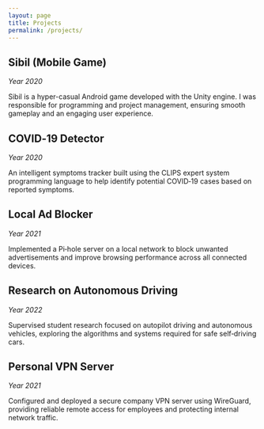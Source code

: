 ```yaml
---
layout: page
title: Projects
permalink: /projects/
---
```


## Sibil (Mobile Game)
*Year 2020*

Sibil is a hyper-casual Android game developed with the Unity engine. I was responsible for programming and project management, ensuring smooth gameplay and an engaging user experience.

## COVID‑19 Detector
*Year 2020*

An intelligent symptoms tracker built using the CLIPS expert system programming language to help identify potential COVID‑19 cases based on reported symptoms.

## Local Ad Blocker
*Year 2021*

Implemented a Pi‑hole server on a local network to block unwanted advertisements and improve browsing performance across all connected devices.

## Research on Autonomous Driving
*Year 2022*

Supervised student research focused on autopilot driving and autonomous vehicles, exploring the algorithms and systems required for safe self‑driving cars.

## Personal VPN Server
*Year 2021*

Configured and deployed a secure company VPN server using WireGuard, providing reliable remote access for employees and protecting internal network traffic.
